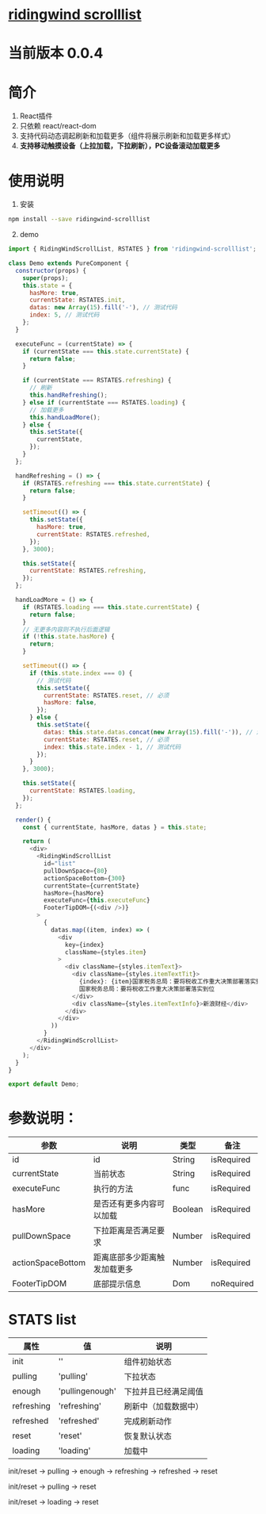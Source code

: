 # [ridingwind scrolllist](https://github.com/LinQinTao/ridingwind-scrolllist.git)

# 当前版本 0.0.4

# 简介
1. React插件
2. 只依赖 react/react-dom
3. 支持代码动态调起刷新和加载更多（组件将展示刷新和加载更多样式）
4. **支持移动触摸设备（上拉加载，下拉刷新），PC设备滚动加载更多**

# 使用说明

1. 安装

```sh
npm install --save ridingwind-scrolllist
```

2. demo

```js
import { RidingWindScrollList, RSTATES } from 'ridingwind-scrolllist';

class Demo extends PureComponent {
  constructor(props) {
    super(props);
    this.state = {
      hasMore: true,
      currentState: RSTATES.init,
      datas: new Array(15).fill('-'), // 测试代码
      index: 5, // 测试代码
    };
  }

  executeFunc = (currentState) => {
    if (currentState === this.state.currentState) {
      return false;
    }

    if (currentState === RSTATES.refreshing) {
      // 刷新
      this.handRefreshing();
    } else if (currentState === RSTATES.loading) {
      // 加载更多
      this.handLoadMore();
    } else {
      this.setState({
        currentState,
      });
    }
  };

  handRefreshing = () => {
    if (RSTATES.refreshing === this.state.currentState) {
      return false;
    }

    setTimeout(() => {
      this.setState({
        hasMore: true,
        currentState: RSTATES.refreshed,
      });
    }, 3000);

    this.setState({
      currentState: RSTATES.refreshing,
    });
  };

  handLoadMore = () => {
    if (RSTATES.loading === this.state.currentState) {
      return false;
    }
    // 无更多内容则不执行后面逻辑
    if (!this.state.hasMore) {
      return;
    }

    setTimeout(() => {
      if (this.state.index === 0) {
        // 测试代码
        this.setState({
          currentState: RSTATES.reset, // 必须
          hasMore: false,
        });
      } else {
        this.setState({
          datas: this.state.datas.concat(new Array(15).fill('-')), // 测试代码
          currentState: RSTATES.reset, // 必须
          index: this.state.index - 1, // 测试代码
        });
      }
    }, 3000);

    this.setState({
      currentState: RSTATES.loading,
    });
  };

  render() {
    const { currentState, hasMore, datas } = this.state;

    return (
      <div>
        <RidingWindScrollList
          id="list"
          pullDownSpace={80}
          actionSpaceBottom={300}
          currentState={currentState}
          hasMore={hasMore}
          executeFunc={this.executeFunc}
          FooterTipDOM={(<div />)}
        >
          {
            datas.map((item, index) => (
              <div
                key={index}
                className={styles.item}
              >
                <div className={styles.itemText}>
                  <div className={styles.itemTextTit}>
                    {index}: {item}国家税务总局：要将税收工作重大决策部署落实到位
                    国家税务总局：要将税收工作重大决策部署落实到位
                  </div>
                  <div className={styles.itemTextInfo}>新浪财经</div>
                </div>
              </div>
            ))
          }
        </RidingWindScrollList>
      </div>
    );
  }
}

export default Demo;

```

# 参数说明：

| 参数             | 说明                                          | 类型   | 备注                  |
| ---------------- | --------------------------------------------- | ------ | --------------------- |
| id           | id                                  | String | isRequired            |
| currentState     | 当前状态                                  | String   | isRequired            |
| executeFunc          | 执行的方法                        | func   |            isRequired           |
| hasMore          | 是否还有更多内容可以加载                | Boolean   |            isRequired           |
| pullDownSpace       | 下拉距离是否满足要求                 | Number    |      isRequired                 |
| actionSpaceBottom   | 距离底部多少距离触发加载更多                  | Number    |       isRequired        |
| FooterTipDOM   | 底部提示信息                 | Dom    |       noRequired        |


# STATS list

| 属性       | 值               | 说明                 |
| ---------- | ---------------- | -------------------- |
| init       | ''               | 组件初始状态         |
| pulling    | 'pulling'        | 下拉状态             |
| enough     | 'pullingenough' | 下拉并且已经满足阈值 |
| refreshing | 'refreshing'     | 刷新中（加载数据中） |
| refreshed  | 'refreshed'      | 完成刷新动作         |
| reset      | 'reset'          | 恢复默认状态         |
| loading    | 'loading'        | 加载中               |

init/reset -> pulling -> enough -> refreshing -> refreshed -> reset

init/reset -> pulling -> reset

init/reset -> loading -> reset

